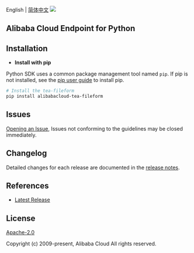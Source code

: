 English | [简体中文](README-CN.md)
![](https://aliyunsdk-pages.alicdn.com/icons/AlibabaCloud.svg)

## Alibaba Cloud Endpoint for Python

## Installation
- **Install with pip**

Python SDK uses a common package management tool named `pip`. If pip is not installed, see the [pip user guide](https://pip.pypa.io/en/stable/installing/ "pip User Guide") to install pip.

```bash
# Install the tea-fileform
pip install alibabacloud-tea-fileform
```

## Issues
[Opening an Issue](https://github.com/aliyun/tea-fileform/issues/new), Issues not conforming to the guidelines may be closed immediately.

## Changelog
Detailed changes for each release are documented in the [release notes](./ChangeLog.md).

## References
* [Latest Release](https://github.com/aliyun/tea-fileform/tree/master/python)

## License
[Apache-2.0](http://www.apache.org/licenses/LICENSE-2.0)

Copyright (c) 2009-present, Alibaba Cloud All rights reserved.